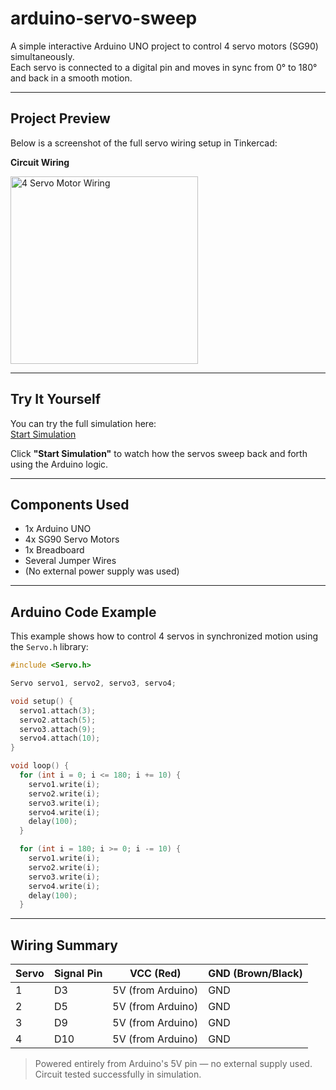 # arduino-servo-sweep

A simple interactive Arduino UNO project to control 4 servo motors (SG90) simultaneously.  
Each servo is connected to a digital pin and moves in sync from 0° to 180° and back in a smooth motion.

---

## Project Preview

Below is a screenshot of the full servo wiring setup in Tinkercad:

**Circuit Wiring**

<img src="images/4servo.png" alt="4 Servo Motor Wiring" width="300"/>

---

## Try It Yourself

You can try the full simulation here:  
 [Start Simulation](https://www.tinkercad.com/)

Click **"Start Simulation"** to watch how the servos sweep back and forth using the Arduino logic.

---

## Components Used

- 1x Arduino UNO  
- 4x SG90 Servo Motors  
- 1x Breadboard  
- Several Jumper Wires  
- (No external power supply was used)

---

## Arduino Code Example

This example shows how to control 4 servos in synchronized motion using the `Servo.h` library:

```cpp
#include <Servo.h>

Servo servo1, servo2, servo3, servo4;

void setup() {
  servo1.attach(3);
  servo2.attach(5);
  servo3.attach(9);
  servo4.attach(10);
}

void loop() {
  for (int i = 0; i <= 180; i += 10) {
    servo1.write(i);
    servo2.write(i);
    servo3.write(i);
    servo4.write(i);
    delay(100);
  }

  for (int i = 180; i >= 0; i -= 10) {
    servo1.write(i);
    servo2.write(i);
    servo3.write(i);
    servo4.write(i);
    delay(100);
  }
```
---

## Wiring Summary

| Servo | Signal Pin | VCC (Red)         | GND (Brown/Black) |
|-------|------------|-------------------|-------------------|
| 1     | D3         | 5V (from Arduino) | GND               |
| 2     | D5         | 5V (from Arduino) | GND               |
| 3     | D9         | 5V (from Arduino) | GND               |
| 4     | D10        | 5V (from Arduino) | GND               |

> Powered entirely from Arduino's 5V pin — no external supply used.  
> Circuit tested successfully in simulation.
